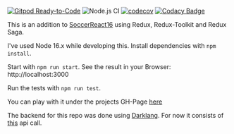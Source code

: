[![Gitpod Ready-to-Code](https://img.shields.io/badge/Gitpod-Ready--to--Code-blue?logo=gitpod)](https://gitpod.io/#https://github.com/holgergp/soccerReduxToolkit) 
![Node.js CI](https://github.com/holgergp/soccerReduxToolkit/workflows/Node.js%20CI/badge.svg)
[![codecov](https://codecov.io/gh/holgergp/soccerReduxToolkit/branch/main/graph/badge.svg)](https://codecov.io/gh/holgergp/soccerReduxToolkit)
[![Codacy Badge](https://api.codacy.com/project/badge/Grade/8eee079e61834ccfb8f92a02f705ee09)](https://app.codacy.com/app/holgergp/soccerReduxToolkit?utm_source=github.com&utm_medium=referral&utm_content=holgergp/soccerReduxToolkit&utm_campaign=Badge_Grade_Dashboard)

This is an addition to [SoccerReact16](https://github.com/holgergp/soccerReact16) using Redux, Redux-Toolkit and Redux Saga.

I've used Node 16.x while developing this.
Install dependencies with `npm install`.

Start with `npm run start`.
See the result in your Browser: http://localhost:3000

Run the tests with `npm run test`.

You can play with it under the projects GH-Page [here](https://holgergp.github.io/soccerReduxToolkit/)

The backend for this repo was done using [Darklang](https://darklang.com/). For now it consists of [this](https://holgergp.builtwithdark.com/league-table) api call.
